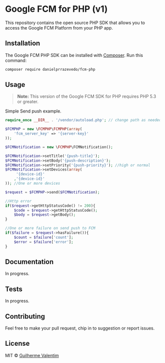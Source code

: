 # Google FCM for PHP (v1)

This repository contains the open source PHP SDK that allows you to access the Google FCM Platform from your PHP app.


## Installation

The Google FCM PHP SDK can be installed with [Composer](https://getcomposer.org/). Run this command:

```sh
composer require danielprrazevedo/fcm-php
```

## Usage

> **Note:** This version of the Google FCM SDK for PHP requires PHP 5.3 or greater.

Simple Send push example.

```php
require_once __DIR__ . '/vendor/autoload.php'; // change path as needed

$FCMPHP = new \FCMPHP\FCMPHP(array(
    'fcm_server_key' => '{server-key}'
));

$FCMNotification = new \FCMPHP\FCMNotification();

$FCMNotification->setTitle('{push-title}');
$FCMNotification->setBody('{push-description}');
$FCMNotification->setPriority('{push-priority}'); //high or normal
$FCMNotification->setDevices(array(
     '{device-id}'
    ,'{device-id}'
)); //One or more devices

$request = $FCMPHP->send($FCMNotification);

//Http error
if($request->getHttpStatusCode() != 200){
    $code = $request->getHttpStatusCode();
    $body = $request->getBody();
}

//One or more failure on send push to FCM
if($failure = $request->hasFailure()){
    $count = $failure['count'];
    $error = $failure['error'];
}

```

## Documentation

In progress.


## Tests

In progress.


## Contributing

Feel free to make your pull request, chip in to suggestion or report issues.


## License

MIT © [Guilherme Valentim](mailto:valentim.guilherme@gmail.com)